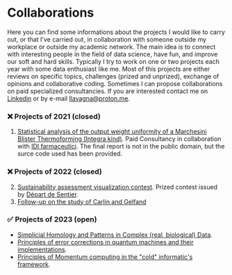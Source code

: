 # Collaborations
Here you can find some informations about the projects I would like to carry out, or that I've carried out, in collaboration with someone outside my workplace or outside my academic network. The main idea is to connect with interesting people in the field of data science, have fun, and improve our soft and hard skills. Typically I try to work on one or two projects each year with some data enthusiast like me. Most of this projects are either reviews on specific topics, challenges (prized and unprized), exchange of opinions and collaborative coding. Sometimes I can propose collaborations on paid specialized consultancies. If you are interested contact me on [Linkedin](https://www.linkedin.com/in/leonardo-lavagna-0675a81a2/) or by e-mail llavagna@proton.me.

### ❌ Projects of 2021 (closed)
1. [Statistical analysis of the output weight uniformity of a Marchesini Blister Thermoforming (Integra kind)](https://www.marchesini.com/it/blister-thermoforming). Paid Consultancy in collaboration with [IDI farmaceutici](https://www.idifarmaceutici.com/). The final report is not in the public domain, but the surce code used has been provided.

### ❌ Projects of 2022 (closed)
2. [Sustainability assessment visualization contest](https://github.com/Depart-de-Sentier/visualization-contest-2022). Prized contest issued by [Départ de Sentier](https://www.d-d-s.ch/).
3. [Follow-up on the study of Carlin and Gelfand](https://link.springer.com/article/10.1007/BF01889986)

### ✅ Projects of 2023 (open)
- [Simplicial Homology and Patterns in Complex (real, biological) Data](https://www.scientificamerican.com/article/how-squishy-math-is-revealing-doughnuts-in-the-brain/).
- [Principles of error corrections in quantum machines and their implementations](https://www.scientificamerican.com/article/how-to-fix-quantum-computing-bugs/).
- [Principles of Momentum computing in the "cold" informatic's framework](https://www.scientificamerican.com/article/lsquo-momentum-computing-rsquo-pushes-technology-rsquo-s-thermodynamic-limits/).

